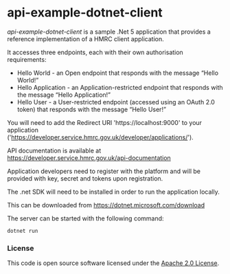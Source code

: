 api-example-dotnet-client
=========================

*api-example-dotnet-client* is a sample .Net 5 application that provides a reference implementation of a HMRC client application.

It accesses three endpoints, each with their own authorisation requirements:

* Hello World - an Open endpoint that responds with the message “Hello World!”
* Hello Application - an Application-restricted endpoint that responds with the message “Hello Application!”
* Hello User - a User-restricted endpoint (accessed using an OAuth 2.0 token) that responds with the message “Hello User!”

You will need to add the Redirect URI 'https://localhost:9000' to your application ('https://developer.service.hmrc.gov.uk/developer/applications/').

API documentation is available at https://developer.service.hmrc.gov.uk/api-documentation

Application developers need to register with the platform and will be provided with key, secret and tokens upon registration.

The .net SDK will need to be installed in order to run the application locally.

This can be downloaded from https://dotnet.microsoft.com/download

The server can be started with the following command:
```
dotnet run
```

### License

This code is open source software licensed under the [Apache 2.0 License]("http://www.apache.org/licenses/LICENSE-2.0.html").
